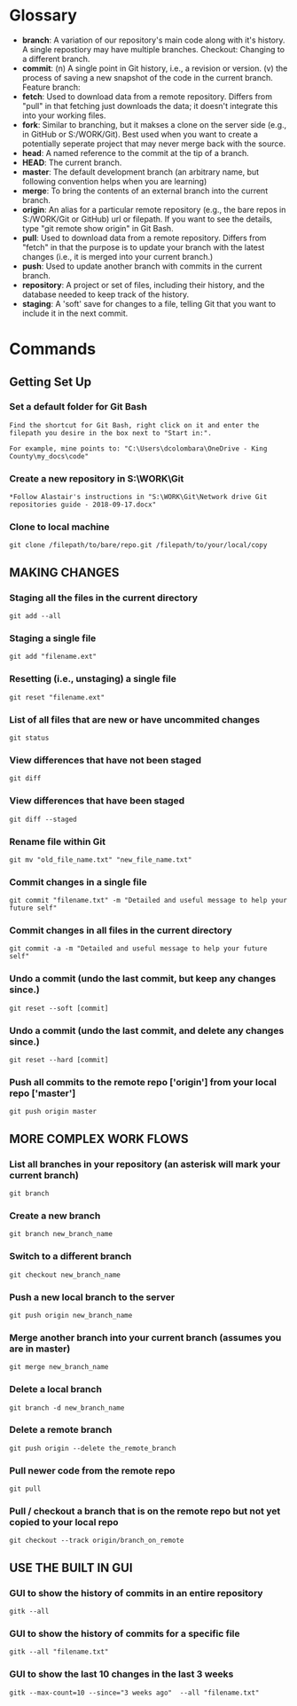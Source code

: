 # Glossary
* **branch**: A variation of our repository's main code along with it's history. A single repostiory may have multiple branches. 
Checkout: Changing to a different branch. 
* **commit**: (n) A single point in Git history, i.e., a revision or version. (v) the process of saving a new snapshot of the code in the current branch. 
Feature branch: 
* **fetch**: Used to download data from a remote repository. Differs from "pull" in that fetching just downloads the data; it doesn't integrate this into your working files.  
* **fork**: Similar to branching, but it makses a clone on the server side (e.g., in GitHub or S:/WORK/Git). Best used when you want to create a potentially seperate project that may never merge back with the source.  
* **head**: A named reference to the commit at the tip of a branch.
* **HEAD**: The current branch. 
* **master**: The default development branch (an arbitrary name, but following convention helps when you are learning)
* **merge**: To bring the contents of an external branch into the current branch. 
* **origin**: An alias for a particular remote repository (e.g., the bare repos in S:/WORK/Git or GitHub) url or filepath. If you want to see the details, type "git remote show origin" in Git Bash. 
* **pull**: Used to download data from a remote repository. Differs from "fetch" in that the purpose is to update your branch with the latest changes (i.e., it is merged into your current branch.)
* **push**: Used to update another branch with commits in the current branch. 
* **repository**: A project or set of files, including their history, and the database needed to keep track of the history. 
* **staging**: A 'soft' save for changes to a file, telling Git that you want to include it in the next commit. 

# Commands
## Getting Set Up
### Set a default folder for Git Bash
	Find the shortcut for Git Bash, right click on it and enter the filepath you desire in the box next to "Start in:". 

	For example, mine points to: "C:\Users\dcolombara\OneDrive - King County\my_docs\code"

### Create a new repository in S:\WORK\Git
	*Follow Alastair's instructions in "S:\WORK\Git\Network drive Git repositories guide - 2018-09-17.docx"

### Clone to local machine
	git clone /filepath/to/bare/repo.git /filepath/to/your/local/copy

## MAKING CHANGES

### Staging all the files in the current directory
	git add --all

### Staging a single file
	git add "filename.ext"

### Resetting (i.e., unstaging) a single file
	git reset "filename.ext"

### List of all files that are new or have uncommited changes
	git status

### View differences that have not been staged
	git diff

### View differences that have been staged
	git diff --staged

### Rename file within Git
	git mv "old_file_name.txt" "new_file_name.txt" 

### Commit changes in a single file
	git commit "filename.txt" -m "Detailed and useful message to help your future self"

### Commit changes in all files in the current directory
 	git commit -a -m "Detailed and useful message to help your future self"

### Undo a commit (undo the last commit, but keep any changes since.)
	git reset --soft [commit]

### Undo a commit (undo the last commit, and delete any changes since.)
	git reset --hard [commit]

### Push all commits to the remote repo ['origin'] from your local repo ['master'] 
	git push origin master

## MORE COMPLEX WORK FLOWS
### List all branches in your repository (an asterisk will mark your current branch)
	git branch

### Create a new branch
	git branch new_branch_name

### Switch to a different branch
	git checkout new_branch_name

### Push a new local branch to the server
	git push origin new_branch_name

### Merge another branch into your current branch (assumes you are in master)
	git merge new_branch_name

### Delete a local branch
	git branch -d new_branch_name

### Delete a remote branch
	git push origin --delete the_remote_branch

### Pull newer code from the remote repo
	git pull 

### Pull / checkout a branch that is on the remote repo but not yet copied to your local repo
	git checkout --track origin/branch_on_remote


## USE THE BUILT IN GUI
### GUI to show the history of commits in an entire repository
	gitk --all 	

### GUI to show the history of commits for a specific file
	gitk --all "filename.txt"

### GUI to show the last 10 changes in the last 3 weeks
	gitk --max-count=10 --since="3 weeks ago"  --all "filename.txt"

